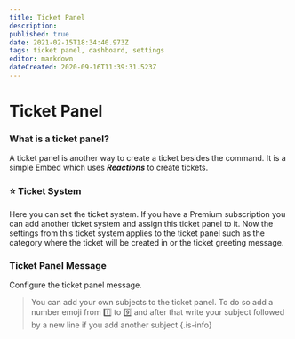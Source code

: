 ```yaml
---
title: Ticket Panel
description: 
published: true
date: 2021-02-15T18:34:40.973Z
tags: ticket panel, dashboard, settings
editor: markdown
dateCreated: 2020-09-16T11:39:31.523Z
---
```


# Ticket Panel

### What is a ticket panel?
A ticket panel is another way to create a ticket besides the command.
It is a simple Embed which uses ***Reactions*** to create tickets. 

### ⭐ Ticket System
Here you can set the ticket system. If you have a Premium subscription you can add another ticket system and assign this ticket panel to it. Now the settings from this ticket system applies to the ticket panel such as the category where the ticket will be created in or the ticket greeting message.

### Ticket Panel Message
Configure the ticket panel message.

> You can add your own subjects to the ticket panel. To do so add a number emoji from 1️⃣ to 9️⃣ and after that write your subject followed by a new line if you add another subject
{.is-info}
